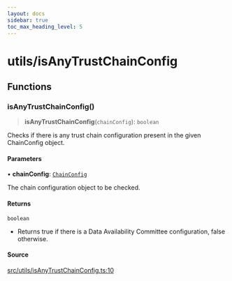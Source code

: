 ```yaml
---
layout: docs
sidebar: true
toc_max_heading_level: 5
---
```


# utils/isAnyTrustChainConfig

## Functions

### isAnyTrustChainConfig()

> **isAnyTrustChainConfig**(`chainConfig`): `boolean`

Checks if there is any trust chain configuration present in the given ChainConfig object.

#### Parameters

• **chainConfig**: [`ChainConfig`](../types/ChainConfig.md#chainconfig)

The chain configuration object to be checked.

#### Returns

`boolean`

- Returns true if there is a Data Availability Committee configuration, false otherwise.

#### Source

[src/utils/isAnyTrustChainConfig.ts:10](https://github.com/anegg0/arbitrum-orbit-sdk/blob/1aa2030374f41bb1bf01834ef0c05d2e6663f5e5/src/utils/isAnyTrustChainConfig.ts#L10)
